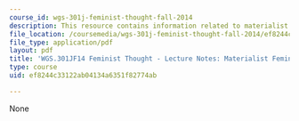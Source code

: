 ```yaml
---
course_id: wgs-301j-feminist-thought-fall-2014
description: This resource contains information related to materialist feminism.
file_location: /coursemedia/wgs-301j-feminist-thought-fall-2014/ef8244c33122ab04134a6351f82774ab_MITWGS_301JF14_Sess16.pdf
file_type: application/pdf
layout: pdf
title: 'WGS.301JF14 Feminist Thought - Lecture Notes: Materialist Feminism'
type: course
uid: ef8244c33122ab04134a6351f82774ab

---
```

None